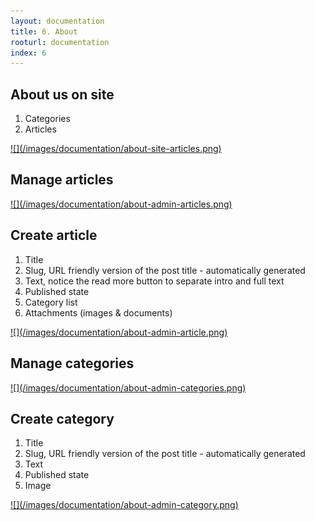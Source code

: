 ```yaml
---
layout: documentation
title: 6. About
rooturl: documentation
index: 6
---
```


## About us on site

1. Categories
2. Articles

<a href="/images/documentation/about-site-articles.png" data-gallery="enabled">
![](/images/documentation/about-site-articles.png)
</a>

## Manage articles

<a href="/images/documentation/about-admin-articles.png" data-gallery="enabled">
![](/images/documentation/about-admin-articles.png)
</a>

## Create article

1. Title
2. Slug, URL friendly version of the post title - automatically generated
3. Text, notice the read more button to separate intro and full text
4. Published state
5. Category list
6. Attachments (images & documents)

<a href="/images/documentation/about-admin-article.png" data-gallery="enabled">
![](/images/documentation/about-admin-article.png)
</a>

## Manage categories

<a href="/images/documentation/about-admin-categories.png" data-gallery="enabled">
![](/images/documentation/about-admin-categories.png)
</a>

## Create category

1. Title
2. Slug, URL friendly version of the post title - automatically generated
3. Text
4. Published state
5. Image

<a href="/images/documentation/about-admin-category.png" data-gallery="enabled">
![](/images/documentation/about-admin-category.png)
</a>